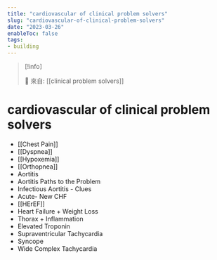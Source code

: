 ```yaml
---
title: "cardiovascular of clinical problem solvers"
slug: "cardiovascular-of-clinical-problem-solvers"
date: "2023-03-26"
enableToc: false
tags:
- building
---
```


> [!info]
>
> 🌱 來自: [[clinical problem solvers]]

# cardiovascular of clinical problem solvers

* [[Chest Pain]]
* [[Dyspnea]] 
* [[Hypoxemia]] 
* [[Orthopnea]]
* Aortitis
* Aortitis Paths to the Problem 
* Infectious Aortitis - Clues 
* Acute- New CHF 
* [[HErEF]]
* Heart Failure + Weight Loss 
* Thorax + Inflammation 
* Elevated Troponin 
* Supraventricular Tachycardia 
* Syncope 
* Wide Complex Tachycardia

